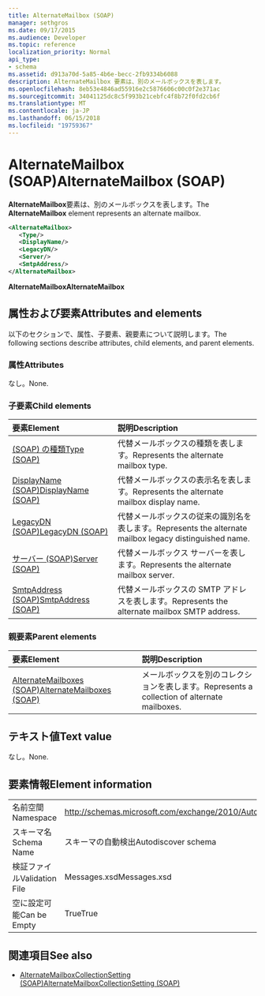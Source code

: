 ```yaml
---
title: AlternateMailbox (SOAP)
manager: sethgros
ms.date: 09/17/2015
ms.audience: Developer
ms.topic: reference
localization_priority: Normal
api_type:
- schema
ms.assetid: d913a70d-5a85-4b6e-becc-2fb9334b6088
description: AlternateMailbox 要素は、別のメールボックスを表します。
ms.openlocfilehash: 8eb53e4846ad55916e2c5876606c00c0f2e371ac
ms.sourcegitcommit: 34041125dc8c5f993b21cebfc4f8b72f0fd2cb6f
ms.translationtype: MT
ms.contentlocale: ja-JP
ms.lasthandoff: 06/15/2018
ms.locfileid: "19759367"
---
```

# <a name="alternatemailbox-soap"></a><span data-ttu-id="77165-103">AlternateMailbox (SOAP)</span><span class="sxs-lookup"><span data-stu-id="77165-103">AlternateMailbox (SOAP)</span></span>

<span data-ttu-id="77165-104">**AlternateMailbox**要素は、別のメールボックスを表します。</span><span class="sxs-lookup"><span data-stu-id="77165-104">The **AlternateMailbox** element represents an alternate mailbox.</span></span> 
  
```XML
<AlternateMailbox>
   <Type/>
   <DisplayName/>
   <LegacyDN/>
   <Server/>
   <SmtpAddress/>
</AlternateMailbox>
```

 <span data-ttu-id="77165-105">**AlternateMailbox**</span><span class="sxs-lookup"><span data-stu-id="77165-105">**AlternateMailbox**</span></span>
## <a name="attributes-and-elements"></a><span data-ttu-id="77165-106">属性および要素</span><span class="sxs-lookup"><span data-stu-id="77165-106">Attributes and elements</span></span>

<span data-ttu-id="77165-107">以下のセクションで、属性、子要素、親要素について説明します。</span><span class="sxs-lookup"><span data-stu-id="77165-107">The following sections describe attributes, child elements, and parent elements.</span></span>
  
### <a name="attributes"></a><span data-ttu-id="77165-108">属性</span><span class="sxs-lookup"><span data-stu-id="77165-108">Attributes</span></span>

<span data-ttu-id="77165-109">なし。</span><span class="sxs-lookup"><span data-stu-id="77165-109">None.</span></span>
  
### <a name="child-elements"></a><span data-ttu-id="77165-110">子要素</span><span class="sxs-lookup"><span data-stu-id="77165-110">Child elements</span></span>

|<span data-ttu-id="77165-111">**要素**</span><span class="sxs-lookup"><span data-stu-id="77165-111">**Element**</span></span>|<span data-ttu-id="77165-112">**説明**</span><span class="sxs-lookup"><span data-stu-id="77165-112">**Description**</span></span>|
|:-----|:-----|
|[<span data-ttu-id="77165-113">(SOAP) の種類</span><span class="sxs-lookup"><span data-stu-id="77165-113">Type (SOAP)</span></span>](type-soap.md) <br/> |<span data-ttu-id="77165-114">代替メールボックスの種類を表します。</span><span class="sxs-lookup"><span data-stu-id="77165-114">Represents the alternate mailbox type.</span></span>  <br/> |
|[<span data-ttu-id="77165-115">DisplayName (SOAP)</span><span class="sxs-lookup"><span data-stu-id="77165-115">DisplayName (SOAP)</span></span>](displayname-soap.md) <br/> |<span data-ttu-id="77165-116">代替メールボックスの表示名を表します。</span><span class="sxs-lookup"><span data-stu-id="77165-116">Represents the alternate mailbox display name.</span></span>  <br/> |
|[<span data-ttu-id="77165-117">LegacyDN (SOAP)</span><span class="sxs-lookup"><span data-stu-id="77165-117">LegacyDN (SOAP)</span></span>](legacydn-soap.md) <br/> |<span data-ttu-id="77165-118">代替メールボックスの従来の識別名を表します。</span><span class="sxs-lookup"><span data-stu-id="77165-118">Represents the alternate mailbox legacy distinguished name.</span></span>  <br/> |
|[<span data-ttu-id="77165-119">サーバー (SOAP)</span><span class="sxs-lookup"><span data-stu-id="77165-119">Server (SOAP)</span></span>](server-soap.md) <br/> |<span data-ttu-id="77165-120">代替メールボックス サーバーを表します。</span><span class="sxs-lookup"><span data-stu-id="77165-120">Represents the alternate mailbox server.</span></span>  <br/> |
|[<span data-ttu-id="77165-121">SmtpAddress (SOAP)</span><span class="sxs-lookup"><span data-stu-id="77165-121">SmtpAddress (SOAP)</span></span>](smtpaddress-soap.md) <br/> |<span data-ttu-id="77165-122">代替メールボックスの SMTP アドレスを表します。</span><span class="sxs-lookup"><span data-stu-id="77165-122">Represents the alternate mailbox SMTP address.</span></span>  <br/> |
   
### <a name="parent-elements"></a><span data-ttu-id="77165-123">親要素</span><span class="sxs-lookup"><span data-stu-id="77165-123">Parent elements</span></span>

|<span data-ttu-id="77165-124">**要素**</span><span class="sxs-lookup"><span data-stu-id="77165-124">**Element**</span></span>|<span data-ttu-id="77165-125">**説明**</span><span class="sxs-lookup"><span data-stu-id="77165-125">**Description**</span></span>|
|:-----|:-----|
|[<span data-ttu-id="77165-126">AlternateMailboxes (SOAP)</span><span class="sxs-lookup"><span data-stu-id="77165-126">AlternateMailboxes (SOAP)</span></span>](alternatemailboxes-soap.md) <br/> |<span data-ttu-id="77165-127">メールボックスを別のコレクションを表します。</span><span class="sxs-lookup"><span data-stu-id="77165-127">Represents a collection of alternate mailboxes.</span></span>  <br/> |
   
## <a name="text-value"></a><span data-ttu-id="77165-128">テキスト値</span><span class="sxs-lookup"><span data-stu-id="77165-128">Text value</span></span>

<span data-ttu-id="77165-129">なし。</span><span class="sxs-lookup"><span data-stu-id="77165-129">None.</span></span>
  
## <a name="element-information"></a><span data-ttu-id="77165-130">要素情報</span><span class="sxs-lookup"><span data-stu-id="77165-130">Element information</span></span>

|||
|:-----|:-----|
|<span data-ttu-id="77165-131">名前空間</span><span class="sxs-lookup"><span data-stu-id="77165-131">Namespace</span></span>  <br/> |http://schemas.microsoft.com/exchange/2010/Autodiscover  <br/> |
|<span data-ttu-id="77165-132">スキーマ名</span><span class="sxs-lookup"><span data-stu-id="77165-132">Schema Name</span></span>  <br/> |<span data-ttu-id="77165-133">スキーマの自動検出</span><span class="sxs-lookup"><span data-stu-id="77165-133">Autodiscover schema</span></span>  <br/> |
|<span data-ttu-id="77165-134">検証ファイル</span><span class="sxs-lookup"><span data-stu-id="77165-134">Validation File</span></span>  <br/> |<span data-ttu-id="77165-135">Messages.xsd</span><span class="sxs-lookup"><span data-stu-id="77165-135">Messages.xsd</span></span>  <br/> |
|<span data-ttu-id="77165-136">空に設定可能</span><span class="sxs-lookup"><span data-stu-id="77165-136">Can be Empty</span></span>  <br/> |<span data-ttu-id="77165-137">True</span><span class="sxs-lookup"><span data-stu-id="77165-137">True</span></span>  <br/> |
   
## <a name="see-also"></a><span data-ttu-id="77165-138">関連項目</span><span class="sxs-lookup"><span data-stu-id="77165-138">See also</span></span>

- [<span data-ttu-id="77165-139">AlternateMailboxCollectionSetting (SOAP)</span><span class="sxs-lookup"><span data-stu-id="77165-139">AlternateMailboxCollectionSetting (SOAP)</span></span>](alternatemailboxcollectionsetting-soap.md)

